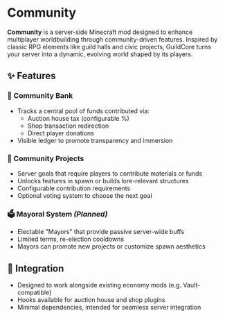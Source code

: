 # Community

**Community** is a server-side Minecraft mod designed to enhance multiplayer worldbuilding through community-driven features. Inspired by classic RPG elements like guild halls and civic projects, GuildCore turns your server into a dynamic, evolving world shaped by its players.

## ✨ Features

### 🏦 Community Bank
- Tracks a central pool of funds contributed via:
  - Auction house tax (configurable %)
  - Shop transaction redirection
  - Direct player donations
- Visible ledger to promote transparency and immersion

### 🧱 Community Projects
- Server goals that require players to contribute materials or funds
- Unlocks features in spawn or builds lore-relevant structures
- Configurable contribution requirements
- Optional voting system to choose the next goal

### 🗳️ Mayoral System *(Planned)*
- Electable "Mayors" that provide passive server-wide buffs
- Limited terms, re-election cooldowns
- Mayors can promote new projects or customize spawn aesthetics

## 🧩 Integration

- Designed to work alongside existing economy mods (e.g. Vault-compatible)
- Hooks available for auction house and shop plugins
- Minimal dependencies, intended for seamless server integration
